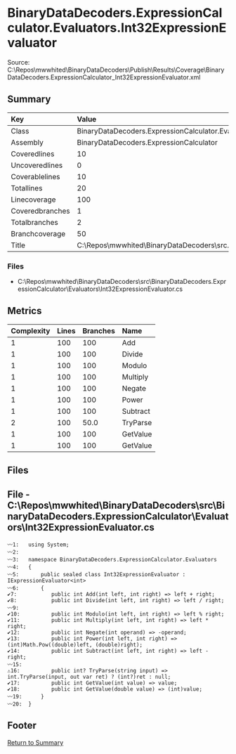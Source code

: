 ﻿
# BinaryDataDecoders.ExpressionCalculator.Evaluators.Int32ExpressionEvaluator
Source: C:\Repos\mwwhited\BinaryDataDecoders\Publish\Results\Coverage\BinaryDataDecoders.ExpressionCalculator_Int32ExpressionEvaluator.xml

## Summary

| Key                  | Value                                                            |
| :------------------- | :--------------------------------------------------------------- |
| Class                | BinaryDataDecoders.ExpressionCalculator.Evaluators.Int32Expr | 
| Assembly             | BinaryDataDecoders.ExpressionCalculator                      | 
| Coveredlines         | 10                                                           | 
| Uncoveredlines       | 0                                                            | 
| Coverablelines       | 10                                                           | 
| Totallines           | 20                                                           | 
| Linecoverage         | 100                                                          | 
| Coveredbranches      | 1                                                            | 
| Totalbranches        | 2                                                            | 
| Branchcoverage       | 50                                                           | 
| Title                | C:\Repos\mwwhited\BinaryDataDecoders\src\..\src\BinaryDataDe | 

### Files
 * C:\Repos\mwwhited\BinaryDataDecoders\src\BinaryDataDecoders.ExpressionCalculator\Evaluators\Int32ExpressionEvaluator.cs

## Metrics

| Complexity | Lines | Branches | Name                                          |
| :--------- | :---- | :------- | :-------------------------------------------- |
| 1          | 100   | 100      | Add | 
| 1          | 100   | 100      | Divide | 
| 1          | 100   | 100      | Modulo | 
| 1          | 100   | 100      | Multiply | 
| 1          | 100   | 100      | Negate | 
| 1          | 100   | 100      | Power | 
| 1          | 100   | 100      | Subtract | 
| 2          | 100   | 50.0     | TryParse | 
| 1          | 100   | 100      | GetValue | 
| 1          | 100   | 100      | GetValue | 
## Files

## File - C:\Repos\mwwhited\BinaryDataDecoders\src\BinaryDataDecoders.ExpressionCalculator\Evaluators\Int32ExpressionEvaluator.cs

```CSharp
〰1:   using System;
〰2:   
〰3:   namespace BinaryDataDecoders.ExpressionCalculator.Evaluators
〰4:   {
〰5:       public sealed class Int32ExpressionEvaluator : IExpressionEvaluator<int>
〰6:       {
✔7:           public int Add(int left, int right) => left + right;
✔8:           public int Divide(int left, int right) => left / right;
〰9:   
✔10:          public int Modulo(int left, int right) => left % right;
✔11:          public int Multiply(int left, int right) => left * right;
✔12:          public int Negate(int operand) => -operand;
✔13:          public int Power(int left, int right) => (int)Math.Pow((double)left, (double)right);
✔14:          public int Subtract(int left, int right) => left - right;
〰15:  
⚠16:          public int? TryParse(string input) => int.TryParse(input, out var ret) ? (int?)ret : null;
✔17:          public int GetValue(int value) => value;
✔18:          public int GetValue(double value) => (int)value;
〰19:      }
〰20:  }

```
## Footer 
[Return to Summary](Summary.md)

